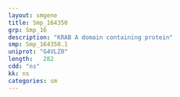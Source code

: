 ```yaml
---
layout: smgene
title: Smp_164350
grp: Smp_16
description: "KRAB A domain containing protein"
smp: Smp_164350.1
uniprot: "G4VLZ0"
length:   282
cdd: "ns"
kk: ns
categories: sm
---
```

